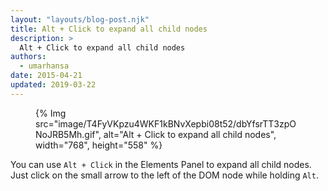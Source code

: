 ```yaml
---
layout: "layouts/blog-post.njk"
title: Alt + Click to expand all child nodes 
description: >
  Alt + Click to expand all child nodes 
authors:
  - umarhansa
date: 2015-04-21
updated: 2019-03-22 
---
```



<figure>
{% Img src="image/T4FyVKpzu4WKF1kBNvXepbi08t52/dbYfsrTT3zpONoJRB5Mh.gif", alt="Alt + Click to expand all child nodes", width="768", height="558" %}
</figure>


You can use `Alt + Click` in the Elements Panel to expand all child nodes. Just click on the small arrow to the left of the DOM node while holding `Alt`.


